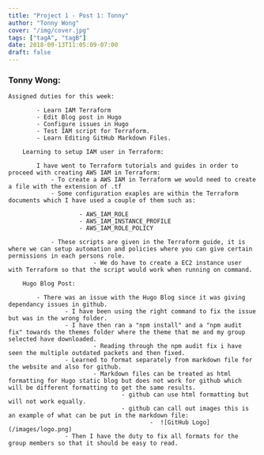 ```yaml
---
title: "Project 1 - Post 1: Tonny"
author: "Tonny Wong"
cover: "/img/cover.jpg"
tags: ["tagA", "tagB"]
date: 2018-09-13T11:05:09-07:00
draft: false
---
```

<h3> Tonny Wong: </h3>

	Assigned duties for this week:
	
			- Learn IAM Terraform
			- Edit Blog post in Hugo 
			- Configure issues in Hugo
			- Test IAM script for Terraform.
			- Learn Editing GitHub Markdown Files.
			
		Learning to setup IAM user in Terraform:
		
			I have went to Terraform tutorials and guides in order to proceed with creating AWS IAM in Terraform:
				- To create a AWS IAM in Terraform we would need to create a file with the extension of .tf
				- Some configuration exaples are within the Terraform documents which I have used a couple of them such as:
				
						- AWS_IAM_ROLE
						- AWS_IAM_INSTANCE_PROFILE
						- AWS_IAM_ROLE_POLICY
				
				- These scripts are given in the Terraform guide, it is where we can setup automation and policies where you can give certain permissions in each persons role.
							- We do have to create a EC2 instance user with Terraform so that the script would work when running on command.
				
		Hugo Blog Post:
			
			- There was an issue with the Hugo Blog since it was giving dependancy issues in github.
					- I have been using the right command to fix the issue but was in the wrong folder.
					- I have then ran a "npm install" and a "npm audit fix" towards the themes folder where the theme that me and my group selected have downloaded.
							- Reading through the npm audit fix i have seen the multiple outdated packets and then fixed.
					- Learned to format separately from markdown file for the website and also for github.
							- Markdown files can be treated as html formatting for Hugo static blog but does not work for github which will be different formatting to get the same results.
									- github can use html formatting but will not work equally.
									- github can call out images this is an example of what can be put in the markdown file:
											-  ![GitHub Logo](/images/logo.png)
					- Then I have the duty to fix all formats for the group members so that it should be easy to read.